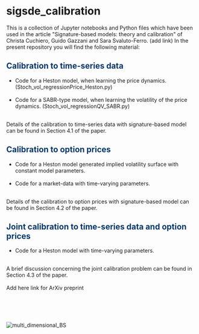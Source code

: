 # sigsde_calibration

This is a collection of Jupyter notebooks and Python files which have been used in the article "Signature-based models: theory and calibration" of Christa Cuchiero, Guido Gazzani and Sara Svaluto-Ferro. (add link)
In the present repository you will find the following material:
<div class="about">
                <h2 style="color:#06386D"><b>Calibration to time-series data</b></h2>
  <ul>
<li>Code for a Heston model, when learning the price dynamics. (Stoch_vol_regressionPrice_Heston.py)</li><br>
<li>Code for a SABR-type model, when learning the volatility of the price dynamics. (Stoch_vol_regressionQV_SABR.py)</li><br>
  </ul>
  </div>
  Details of the calibration to time-series data with signature-based model can be found in Section 4.1 of the paper.
  
  <div class="about">
                <h2 style="color:#06386D"><b>Calibration to option prices</b></h2>
  <ul>
<li>Code for a Heston model generated implied volatility surface with constant model parameters.</li><br>
<li>Code for a market-data with time-varying parameters.</li><br>
  </ul>
  </div>
  Details of the calibration to option prices with signature-based model can be found in Section 4.2 of the paper.
    <div class="about">
                <h2 style="color:#06386D"><b>Joint calibration to time-series data and option prices</b></h2>
  <ul>
<li>Code for a Heston model with time-varying parameters.</li><br>
  </ul>
  </div>
  A brief discussion concerning the joint calibration problem can be found in Section 4.3 of the paper.
  
  <br>
  <br>
  Add here link for ArXiv preprint
<br>
  <br>
  <br>
    <br>
  <br>
    
    
![multi_dimensional_BS](https://user-images.githubusercontent.com/58938961/164503914-29352ed2-69f8-4d7a-97c4-5847b32d7140.png)
